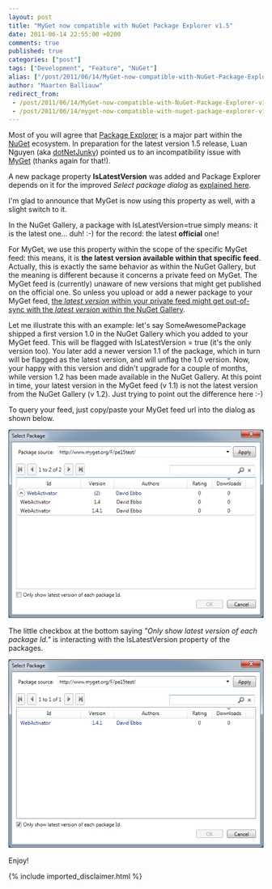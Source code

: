 ```yaml
---
layout: post
title: "MyGet now compatible with NuGet Package Explorer v1.5"
date: 2011-06-14 22:55:00 +0200
comments: true
published: true
categories: ["post"]
tags: ["Development", "Feature", "NuGet"]
alias: ["/post/2011/06/14/MyGet-now-compatible-with-NuGet-Package-Explorer-v15.aspx", "/post/2011/06/14/myget-now-compatible-with-nuget-package-explorer-v15.aspx"]
author: "Maarten Balliauw"
redirect_from:
 - /post/2011/06/14/MyGet-now-compatible-with-NuGet-Package-Explorer-v15.aspx.html
 - /post/2011/06/14/myget-now-compatible-with-nuget-package-explorer-v15.aspx.html
---
```


<p>Most of you will agree that <a href="http://nuget.codeplex.com/releases/view/59864" target="_blank">Package Explorer</a> is a major part within the <a href="http://www.nuget.org" target="_blank">NuGet</a> ecosystem. In preparation for the latest version 1.5 release, Luan Nguyen (aka <a href="http://twitter.com/#!/dotnetjunky" target="_blank">dotNetJunky</a>) pointed us to an incompatibility issue with <a href="http://www.myget.org" target="_blank">MyGet</a> (thanks again for that!).</p>
<p>A new package property <strong>IsLatestVersion</strong>&nbsp;was added and Package Explorer depends on it for the improved <em>Select package dialog</em>&nbsp;as <a href="http://npe.codeplex.com/wikipage?title=NuGet%20Package%20Explorer%201.5%20release%20notes" target="_blank">explained here</a>.</p>
<p>I'm glad to announce that MyGet is now using this property as well, with a slight switch to it.</p>
<p>In the NuGet Gallery, a package with IsLatestVersion=true simply means: it is the latest one... duh! :-) for the record: the latest&nbsp;<strong>official</strong>&nbsp;one!</p>
<p>For MyGet, we use this property within the scope of the specific MyGet feed: this means, it is <strong>the latest version available within that specific feed</strong>. Actually, this is exactly the same behavior as within the NuGet Gallery, but the meaning is different because it concerns a private feed on MyGet. The MyGet feed is (currently) unaware of new versions that might get published on the official one. So unless you upload or add a newer package to your MyGet feed,&nbsp;<span style="text-decoration: underline;">the <em>latest version</em>&nbsp;within your private feed might get out-of-sync with the <em>latest version</em>&nbsp;within the NuGet Gallery</span>.</p>
<p>Let me illustrate this with an example: let's say SomeAwesomePackage shipped a first version 1.0 in the NuGet Gallery which you added to your MyGet feed. This will be flagged with IsLatestVersion = true (it's the only version too). You later add a newer version 1.1 of the package, which in turn will be flagged as the latest version, and will unflag the 1.0 version. Now, your happy with this version and didn't upgrade for a couple of months, while version 1.2 has been made available in the NuGet Gallery. At this point in time, your latest version in the MyGet feed (v 1.1) is not the latest version from the NuGet Gallery (v 1.2). Just trying to point out the difference here :-)</p>
<p>To query your feed, just copy/paste your MyGet feed url into the dialog as shown below.</p>
<div style="display: inline-block;"><img src="/images/2012/2/pe15testallversions.png" alt="" /></div>
<p>The little checkbox at the bottom saying <em>"Only show latest version of each package Id."</em>&nbsp;is interacting with the IsLatestVersion property of the packages.</p>
<div style="display: inline-block;"><img src="/images/2012/2/pe15testlatestversiononly.png" alt="" /></div>
<p>Enjoy!</p>

{% include imported_disclaimer.html %}

